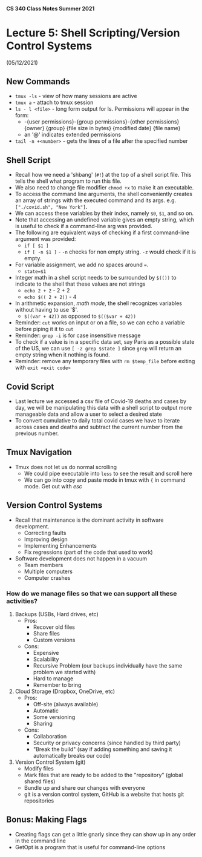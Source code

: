 #### CS 340 Class Notes Summer 2021
# Lecture 5: Shell Scripting/Version Control Systems  
(05/12/2021)

## New Commands
- `tmux -ls` - view of how many sessions are active
- `tmux a` - attach to tmux session
- `ls - l <file>` - long form output for ls. Permissions will appear in the form:
    + -{user permissions}-{group permissions}-{other permissions} {owner} {group} {file size in bytes} {modified date} {file name}
    + an '@' indicates extended permissions
- `tail -n +<number>` - gets the lines of a file after the specified number

## Shell Script
- Recall how we need a 'shbang' (`#!`) at the top of a shell script file. This tells the shell what program to run this file. 
- We also need to change file modifier `chmod +x` to make it an executable. 
- To access the command line arguments, the shell conveniently creates an array of strings with the executed command and its args. e.g. `["./covid.sh", "New York"]`. 
- We can access these variables by their index, namely `$0`, `$1`, and so on. 
- Note that accessing an undefined variable gives an empty string, which is useful to check if a command-line arg was provided.
- The following are equivalent ways of checking if a first command-line argument was provided:
    + `if [ $1 ]`
    + `if [ -n $1 ]` - `-n` checks for non empty string. `-z` would check if it is empty. 
- For variable assignment, we add no spaces around `=`. 
    + `state=$1`
- Integer math in a shell script needs to be surrounded by `$(())` to indicate to the shell that these values are not strings
    + `echo 2 + 2` - 2 + 2 
    + `echo $(( 2 + 2))` - 4
- In arithmetic expansion, *math mode*, the shell recognizes variables without having to use '$'. 
    + `$((var + 42))` as opposed to `$(($var + 42))`
- Reminder: `cut` works on input or on a file, so we can echo a variable before piping it it to `cut`
- Reminder: `grep -i` is for case insensitive message
- To check if a value is in a specific data set, say Paris as a possible state of the US, we can use `[ -z grep $state ]` since `grep` will return an empty string when it nothing is found. 
- Reminder: remove any temporary files with `rm $temp_file` before exiting with `exit <exit code>`

## Covid Script
- Last lecture we accessed a csv file of Covid-19 deaths and cases by day, we will be manipulating this data with a shell script to output more manageable data and allow a user to select a desired state
- To convert cumulative to daily total covid cases we have to iterate across cases and deaths and subtract the current number from the previous number. 

##  Tmux Navigation
- Tmux does not let us do normal scrolling 
    + We could pipe executable into `less` to see the result and scroll here
    + We can go into copy and paste mode in tmux with `{` in command mode. Get out with *esc*

## Version Control Systems
- Recall that maintenance is the dominant activity in software development. 
    + Correcting faults
    + Improving design
    + Implementing Enhancements
    + Fix regressions (part of the code that used to work)
- Software development does not happen in a vacuum
    + Team members
    + Multiple computers
    + Computer crashes

### How do we manage files so that we can support all these activities?
1. Backups (USBs, Hard drives, etc)
    + Pros: 
        - Recover old files
        - Share files
        - Custom versions
    + Cons: 
        - Expensive
        - Scalability
        - Recursive Problem (our backups individually have the same problem we started with)
        - Hard to manage
        - Remember to bring
2. Cloud Storage (Dropbox, OneDrive, etc)
    + Pros:
        - Off-site (always available)
        - Automatic
        - Some versioning
        - Sharing
    + Cons: 
        - Collaboration 
        - Security or privacy concerns (since handled by third party)
        - "Break the build" (say if adding something and saving it automatically breaks our code)
3. Version Control System (git)
    + Modify files
    + Mark files that are ready to be added to the "repository" (global shared files)
    + Bundle up and share our changes with everyone 
    + git is a version control system, GitHub is a website that hosts git repositories
    
## Bonus: Making Flags
- Creating flags can get a little gnarly since they can show up in any order in the command line
- GetOpt is a program that is useful for command-line options

